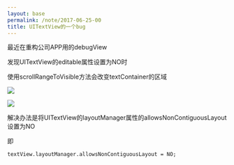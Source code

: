 ```yaml
---
layout: base
permalink: /note/2017-06-25-00
title: UITextView的一个bug
---
```


最近在重构公司APP用的debugView

发现UITextView的editable属性设置为NO时

使用scrollRangeToVisible方法会改变textContainer的区域

![](/img/UITextView的一个bug_0.jpg)

![](/img/UITextView的一个bug_1.jpg)

解决办法是将UITextView的layoutManager属性的allowsNonContiguousLayout设置为NO

即

    textView.layoutManager.allowsNonContiguousLayout = NO;
